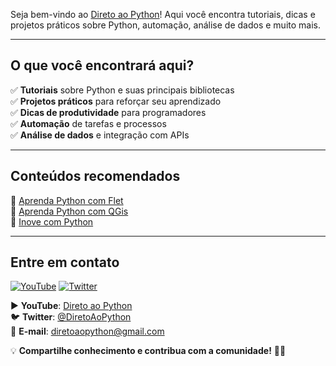 Seja bem-vindo ao [Direto ao Python](https://www.youtube.com/@diretopython)! Aqui você encontra tutoriais, dicas e projetos práticos sobre Python, automação, análise de dados e muito mais.  

---

## O que você encontrará aqui?  

✅ **Tutoriais** sobre Python e suas principais bibliotecas  
✅ **Projetos práticos** para reforçar seu aprendizado  
✅ **Dicas de produtividade** para programadores  
✅ **Automação** de tarefas e processos  
✅ **Análise de dados** e integração com APIs  

---

## Conteúdos recomendados  

🔹 [Aprenda Python com Flet](https://www.youtube.com/playlist?list=PLi6TNT5J8PtXotYJBLypBTWoTW7OsXFP4)  
🔹 [Aprenda Python com QGis](https://www.youtube.com/playlist?list=PLi6TNT5J8PtUdvtirdgTvCXd5Dw2T6kjW)  
🔹 [Inove com Python](https://www.youtube.com/watch?v=glUMoHAmZyg&list=PLi6TNT5J8PtVmW0R5ds6yOyejo3bpCFWC)  


---

## Entre em contato  

[![YouTube](https://img.shields.io/badge/YouTube-FF0000?style=for-the-badge&logo=youtube&logoColor=white)](https://www.youtube.com/@diretopython)
[![Twitter](https://img.shields.io/badge/Twitter-1DA1F2?style=for-the-badge&logo=twitter&logoColor=white)](https://x.com/DiretoAoPython?t=yDrzOOR_Gml0VtiVYAZvQg&s=08)

▶️ **YouTube**: [Direto ao Python](https://www.youtube.com/channel/UCcdceOajR9QZFAnMiQTAraA)  
🐦 **Twitter**: [@DiretoAoPython](https://x.com/DiretoAoPython?t=yDrzOOR_Gml0VtiVYAZvQg&s=08)  
📧 **E-mail**: diretoaopython@gmail.com

💡 **Compartilhe conhecimento e contribua com a comunidade!** 🚀🐍  


